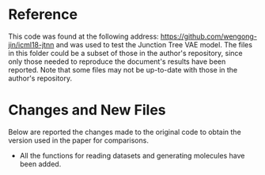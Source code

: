 # Reference
This code was found at the following address: <https://github.com/wengong-jin/icml18-jtnn> and was used to test the Junction Tree VAE model.
The files in this folder could be a subset of those in the author's repository, since only those needed to reproduce the document's results have been reported.
Note that some files may not be up-to-date with those in the author's repository.

# Changes and New Files
Below are reported the changes made to the original code to obtain the version used in the paper for comparisons.
* All the functions for reading datasets and generating molecules have been added.